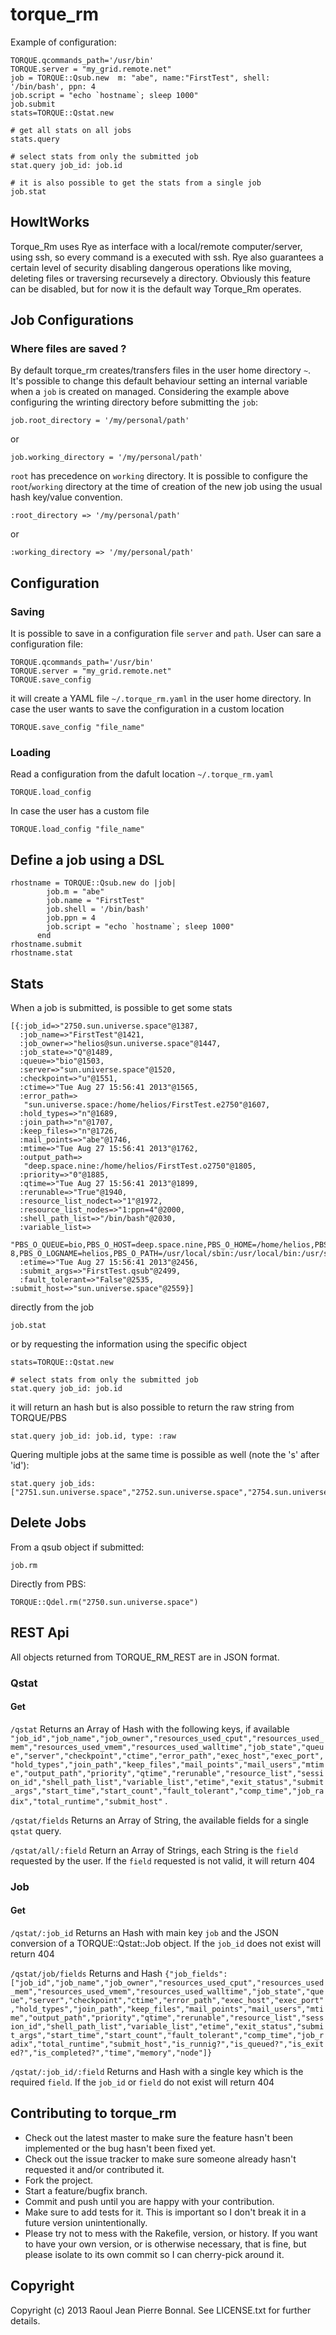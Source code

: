 # torque_rm

Example of configuration:

    TORQUE.qcommands_path='/usr/bin'
    TORQUE.server = "my_grid.remote.net"
    job = TORQUE::Qsub.new  m: "abe", name:"FirstTest", shell: '/bin/bash', ppn: 4
    job.script = "echo `hostname`; sleep 1000"
    job.submit
    stats=TORQUE::Qstat.new

    # get all stats on all jobs
    stats.query

    # select stats from only the submitted job
    stat.query job_id: job.id

    # it is also possible to get the stats from a single job
    job.stat

## HowItWorks
Torque_Rm uses Rye as interface with a local/remote computer/server, using ssh, so every command
is a executed with ssh. Rye also guarantees a certain level of security disabling dangerous operations
like moving, deleting files or traversing recursevely a directory. Obviously this feature can be disabled,
but for now it is the default way Torque_Rm operates.

## Job Configurations
### Where files are saved ?
By default torque_rm creates/transfers files in the user home directory `~`. It's possible to change
this default behaviour setting an internal variable when a `job` is created on managed.
Considering the example above configuring the wrinting directory before submitting the `job`:

    job.root_directory = '/my/personal/path'

or

    job.working_directory = '/my/personal/path'

`root` has precedence on `working` directory. It is possible to configure the `root`/`working` directory
at the time of creation of the new job using the usual hash key/value convention.

    :root_directory => '/my/personal/path'
or 
    
    :working_directory => '/my/personal/path'

## Configuration

### Saving

It is possible to save in a configuration file `server` and `path`.
User can sare a configuration file:

    TORQUE.qcommands_path='/usr/bin'
    TORQUE.server = "my_grid.remote.net"
    TORQUE.save_config

it will create a YAML file `~/.torque_rm.yaml` in the user home directory.
In case the user wants to save the configuration in a custom location 

    TORQUE.save_config "file_name"

### Loading

Read a configuration from the dafult location `~/.torque_rm.yaml`

    TORQUE.load_config

In case the user has a custom file
    
    TORQUE.load_config "file_name"


## Define a job using a DSL 

    rhostname = TORQUE::Qsub.new do |job|
            job.m = "abe"
            job.name = "FirstTest"
            job.shell = '/bin/bash'
            job.ppn = 4
            job.script = "echo `hostname`; sleep 1000"
          end
    rhostname.submit
    rhostname.stat

## Stats

When a job is submitted, is possible to get some stats

    [{:job_id=>"2750.sun.universe.space"@1387,
      :job_name=>"FirstTest"@1421,
      :job_owner=>"helios@sun.universe.space"@1447,
      :job_state=>"Q"@1489,
      :queue=>"bio"@1503,
      :server=>"sun.universe.space"@1520,
      :checkpoint=>"u"@1551,
      :ctime=>"Tue Aug 27 15:56:41 2013"@1565,
      :error_path=>
       "sun.universe.space:/home/helios/FirstTest.e2750"@1607,
      :hold_types=>"n"@1689,
      :join_path=>"n"@1707,
      :keep_files=>"n"@1726,
      :mail_points=>"abe"@1746,
      :mtime=>"Tue Aug 27 15:56:41 2013"@1762,
      :output_path=>
       "deep.space.nine:/home/helios/FirstTest.o2750"@1805,
      :priority=>"0"@1885,
      :qtime=>"Tue Aug 27 15:56:41 2013"@1899,
      :rerunable=>"True"@1940,
      :resource_list_nodect=>"1"@1972,
      :resource_list_nodes=>"1:ppn=4"@2000,
      :shell_path_list=>"/bin/bash"@2030,
      :variable_list=>
       "PBS_O_QUEUE=bio,PBS_O_HOST=deep.space.nine,PBS_O_HOME=/home/helios,PBS_O_LANG=it_IT.UTF-8,PBS_O_LOGNAME=helios,PBS_O_PATH=/usr/local/sbin:/usr/local/bin:/usr/sbin:/usr/bin:/sbin:/bin:/usr/games:/home/helios/.rvm/bin,PBS_O_MAIL=/var/mail/helios,PBS_O_SHELL=/bin/bash,PBS_SERVER=spark,PBS_O_WORKDIR=/home/helios\n"@2060,
      :etime=>"Tue Aug 27 15:56:41 2013"@2456,
      :submit_args=>"FirstTest.qsub"@2499,
      :fault_tolerant=>"False"@2535,
    :submit_host=>"sun.universe.space"@2559}]

directly from the job
    
    job.stat

or by requesting the information using the specific object

    stats=TORQUE::Qstat.new

    # select stats from only the submitted job
    stat.query job_id: job.id

it will return an hash but is also possible to return the raw string from TORQUE/PBS

    stat.query job_id: job.id, type: :raw   

Quering multiple jobs at the same time is possible as well (note the 's' after 'id'):

    stat.query job_ids: ["2751.sun.universe.space","2752.sun.universe.space","2754.sun.universe.space","2755.sun.universe.space"]


## Delete Jobs

From a qsub object if submitted:

    job.rm

Directly from PBS:

    TORQUE::Qdel.rm("2750.sun.universe.space")

## REST Api

All objects returned from TORQUE_RM_REST are in JSON format.

### Qstat
#### Get

`/qstat` Returns an Array of Hash with the following keys, if available `"job_id","job_name","job_owner","resources_used_cput","resources_used_mem","resources_used_vmem","resources_used_walltime","job_state","queue","server","checkpoint","ctime","error_path","exec_host","exec_port","hold_types","join_path","keep_files","mail_points","mail_users","mtime","output_path","priority","qtime","rerunable","resource_list","session_id","shell_path_list","variable_list","etime","exit_status","submit_args","start_time","start_count","fault_tolerant","comp_time","job_radix","total_runtime","submit_host"` .

`/qstat/fields` Returns an Array of String, the available fields for a single `qstat` query.

`/qstat/all/:field` Return an Array of Strings, each String is the `field` requested by the user. If the `field` requested is not valid, it will return 404

### Job
#### Get

`/qstat/:job_id` Returns an Hash with main key `job` and the JSON conversion of a TORQUE::Qstat::Job object. If the `job_id` does not exist will return 404

`/qstat/job/fields` Returns and Hash `{"job_fields":["job_id","job_name","job_owner","resources_used_cput","resources_used_mem","resources_used_vmem","resources_used_walltime","job_state","queue","server","checkpoint","ctime","error_path","exec_host","exec_port","hold_types","join_path","keep_files","mail_points","mail_users","mtime","output_path","priority","qtime","rerunable","resource_list","session_id","shell_path_list","variable_list","etime","exit_status","submit_args","start_time","start_count","fault_tolerant","comp_time","job_radix","total_runtime","submit_host","is_runnig?","is_queued?","is_exited?","is_completed?","time","memory","node"]}` 

`/qstat/:job_id/:field` Returns and Hash with a single key which is the required `field`. If the `job_id` or `field` do not exist will return 404



## Contributing to torque_rm
 
* Check out the latest master to make sure the feature hasn't been implemented or the bug hasn't been fixed yet.
* Check out the issue tracker to make sure someone already hasn't requested it and/or contributed it.
* Fork the project.
* Start a feature/bugfix branch.
* Commit and push until you are happy with your contribution.
* Make sure to add tests for it. This is important so I don't break it in a future version unintentionally.
* Please try not to mess with the Rakefile, version, or history. If you want to have your own version, or is otherwise necessary, that is fine, but please isolate to its own commit so I can cherry-pick around it.

## Copyright

Copyright (c) 2013 Raoul Jean Pierre Bonnal. See LICENSE.txt for
further details.

